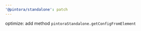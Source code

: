```yaml
---
'@pintora/standalone': patch
---
```


optimize: add method `pintoraStandalone.getConfigFromElement`
